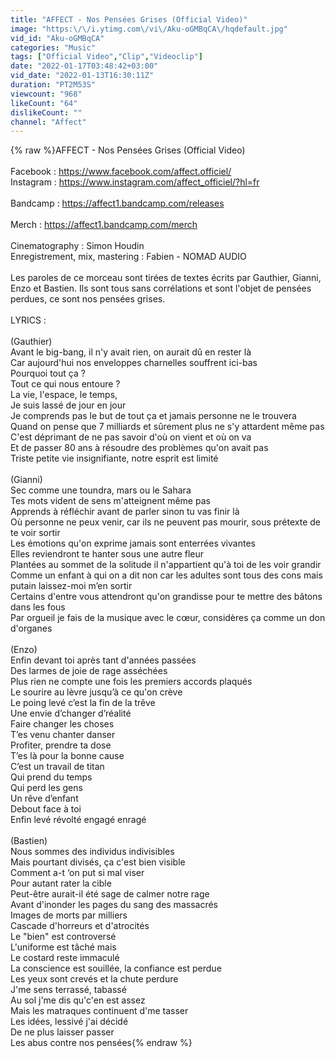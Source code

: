 ```yaml
---
title: "AFFECT - Nos Pensées Grises (Official Video)"
image: "https:\/\/i.ytimg.com\/vi\/Aku-oGMBqCA\/hqdefault.jpg"
vid_id: "Aku-oGMBqCA"
categories: "Music"
tags: ["Official Video","Clip","Videoclip"]
date: "2022-01-17T03:48:42+03:00"
vid_date: "2022-01-13T16:30:11Z"
duration: "PT2M53S"
viewcount: "968"
likeCount: "64"
dislikeCount: ""
channel: "Affect"
---
```

{% raw %}AFFECT - Nos Pensées Grises (Official Video)<br /><br />Facebook : <a rel="nofollow" target="blank" href="https://www.facebook.com/affect.officiel/">https://www.facebook.com/affect.officiel/</a><br />Instagram : <a rel="nofollow" target="blank" href="https://www.instagram.com/affect_officiel/?hl=fr">https://www.instagram.com/affect_officiel/?hl=fr</a><br /><br />Bandcamp : <a rel="nofollow" target="blank" href="https://affect1.bandcamp.com/releases">https://affect1.bandcamp.com/releases</a><br /><br />Merch : <a rel="nofollow" target="blank" href="https://affect1.bandcamp.com/merch">https://affect1.bandcamp.com/merch</a><br /><br />Cinematography : Simon Houdin<br />Enregistrement, mix, mastering : Fabien - NOMAD AUDIO<br /><br />Les paroles de ce morceau sont tirées de textes écrits par Gauthier, Gianni, Enzo et Bastien. Ils sont tous sans corrélations et sont l'objet de pensées perdues, ce sont nos pensées grises.<br /><br />LYRICS : <br /><br />(Gauthier)<br />Avant le big-bang, il n'y avait rien, on aurait dû en rester là<br />Car aujourd'hui nos enveloppes charnelles souffrent ici-bas<br />Pourquoi tout ça ? <br />Tout ce qui nous entoure ? <br />La vie, l'espace, le temps, <br />Je suis lassé de jour en jour<br />Je comprends pas le but de tout ça et jamais personne ne le trouvera<br />Quand on pense que 7 milliards et sûrement plus ne s'y attardent même pas<br />C'est déprimant de ne pas savoir d'où on vient et où on va<br />Et de passer 80 ans à résoudre des problèmes qu'on avait pas<br />Triste petite vie insignifiante,  notre esprit est limité<br /><br />(Gianni)<br />Sec comme une toundra, mars ou le Sahara<br />Tes mots vident de sens m'atteignent même pas<br />Apprends à réfléchir avant de parler sinon tu vas finir là<br />Où personne ne peux venir, car ils ne peuvent pas mourir, sous prétexte de te voir sortir<br />Les émotions qu'on exprime jamais sont enterrées vivantes<br />Elles reviendront te hanter sous une autre fleur<br />Plantées au sommet de la solitude il n'appartient qu'à toi de les voir grandir<br />Comme un enfant à qui on a dit non car les adultes sont tous des cons mais putain laissez-moi m’en sortir <br />Certains d'entre vous attendront qu'on grandisse pour te mettre des bâtons dans les fous<br />Par orgueil je fais de la musique avec le cœur, considères ça comme un don d'organes<br /><br />(Enzo)<br />Enfin devant toi après tant d'années passées<br />Des larmes de joie de rage asséchées<br />Plus rien ne compte une fois les premiers accords plaqués<br />Le sourire au lèvre jusqu’à ce qu'on crève<br />Le poing levé c’est la fin de la trêve<br />Une envie d’changer d’réalité<br />Faire changer les choses<br />T’es venu chanter danser<br />Profiter, prendre ta dose<br />T’es là pour la bonne cause<br />C’est un travail de titan<br />Qui prend du temps<br />Qui perd les gens<br />Un rêve d’enfant<br />Debout face à toi<br />Enfin levé révolté engagé enragé<br /><br />(Bastien)<br />Nous sommes des individus indivisibles<br />Mais pourtant divisés, ça c'est bien visible<br />Comment a-t ‘on put si mal viser<br />Pour autant rater la cible<br />Peut-être aurait-il été sage de calmer notre rage<br />Avant d'inonder les pages du sang des massacrés<br />Images de morts par milliers<br />Cascade d'horreurs et d'atrocités<br />Le &quot;bien&quot; est controversé<br />L'uniforme est tâché mais<br />Le costard reste immaculé<br />La conscience est souillée, la confiance est perdue      <br />Les yeux sont crevés et la chute perdure<br />J'me sens terrassé, tabassé<br />Au sol j'me dis qu'c'en est assez<br />Mais les matraques continuent d'me tasser<br />Les idées, lessivé j'ai décidé<br />De ne plus laisser passer<br />Les abus contre nos pensées{% endraw %}
